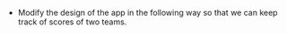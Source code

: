 - Modify the design of the app in the following way so that we can keep track of scores of two teams.

